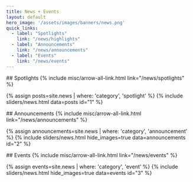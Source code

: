 ```yaml
---
title: News + Events
layout: default
hero_image: '/assets/images/banners/news.png'
quick_links:
  - label: "Spotlights"
    link: "/news/highlights"
  - label: "Announcements"
    link: "/news/announcements"
  - label: "Events"
    link: "/news/events"
---
```

<div class="block pb-5" markdown="1">
## Spotlights {% include misc/arrow-all-link.html link="/news/spotlights" %}

{% assign posts=site.news | where: 'category', 'spotlight' %}
{% include sliders/news.html data=posts id="1" %}
</div>


<div class="block pb-5" markdown="1">
## Announcements {% include misc/arrow-all-link.html link="/news/announcements" %}

{% assign announcements=site.news | where: 'category', 'announcement' %}
{% include sliders/news.html hide_images=true data=announcements id="2" %}
</div>


<div class="block pb-5" markdown="1">
## Events {% include misc/arrow-all-link.html link="/news/events" %}

{% assign events=site.news | where: 'category', 'event' %}
{% include sliders/news.html hide_images=true data=events id="3" %}
</div>